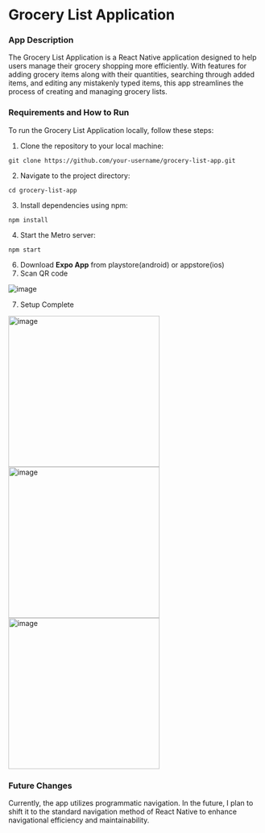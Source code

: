 # Grocery List Application

### App Description
The Grocery List Application is a React Native application designed to help users manage their grocery shopping more efficiently. With features for adding grocery items along with their quantities, searching through added items, and editing any mistakenly typed items, this app streamlines the process of creating and managing grocery lists.

### Requirements and How to Run
To run the Grocery List Application locally, follow these steps:

1. Clone the repository to your local machine:
```
git clone https://github.com/your-username/grocery-list-app.git
```
2. Navigate to the project directory:
```
cd grocery-list-app
```
3. Install dependencies using npm:
```
npm install
```
4. Start the Metro server:
```
npm start
```
6. Download **Expo App** from playstore(android) or appstore(ios)
5. Scan QR code

![image](https://github.com/I-Muhammad-Zain-I/Grocery-List-App/assets/104026725/d1fb2af5-a26c-4004-a8bc-7a9ace1dc34d)

7. Setup Complete
<img src="https://github.com/I-Muhammad-Zain-I/Grocery-List-App/assets/104026725/74547e7a-3eb7-4bf4-80e5-1d3610eab5d5" alt="image" width="300" height="auto">
       
<img src="https://github.com/I-Muhammad-Zain-I/Grocery-List-App/assets/104026725/6f605138-c8b7-44f3-8f10-ba38db9cbb42" alt="image" width="300" height="auto">

<img src="https://github.com/I-Muhammad-Zain-I/Grocery-List-App/assets/104026725/299060ea-8763-49cf-a177-deeaea5dd85c" alt="image" width="300" height="auto">

### Future Changes
Currently, the app utilizes programmatic navigation. In the future, I plan to shift it to the standard navigation method of React Native to enhance navigational efficiency and maintainability.
